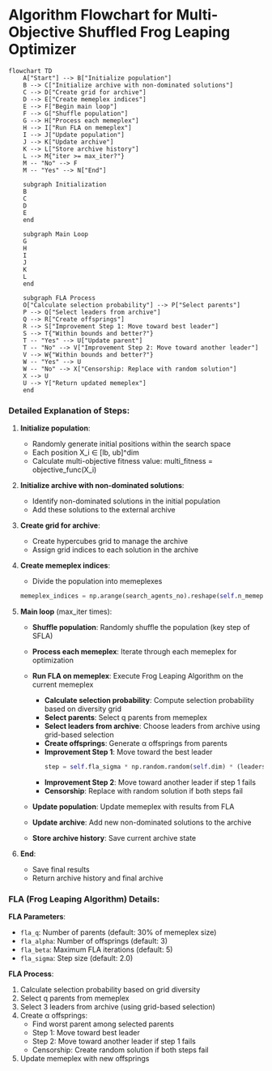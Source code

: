 # Algorithm Flowchart for Multi-Objective Shuffled Frog Leaping Optimizer

```mermaid
flowchart TD
    A["Start"] --> B["Initialize population"]
    B --> C["Initialize archive with non-dominated solutions"]
    C --> D["Create grid for archive"]
    D --> E["Create memeplex indices"]
    E --> F["Begin main loop"]
    F --> G["Shuffle population"]
    G --> H["Process each memeplex"]
    H --> I["Run FLA on memeplex"]
    I --> J["Update population"]
    J --> K["Update archive"]
    K --> L["Store archive history"]
    L --> M{"iter >= max_iter?"}
    M -- "No" --> F
    M -- "Yes" --> N["End"]
    
    subgraph Initialization
    B
    C
    D
    E
    end
    
    subgraph Main Loop
    G
    H
    I
    J
    K
    L
    end
    
    subgraph FLA Process
    O["Calculate selection probability"] --> P["Select parents"]
    P --> Q["Select leaders from archive"]
    Q --> R["Create offsprings"]
    R --> S["Improvement Step 1: Move toward best leader"]
    S --> T{"Within bounds and better?"}
    T -- "Yes" --> U["Update parent"]
    T -- "No" --> V["Improvement Step 2: Move toward another leader"]
    V --> W{"Within bounds and better?"}
    W -- "Yes" --> U
    W -- "No" --> X["Censorship: Replace with random solution"]
    X --> U
    U --> Y["Return updated memeplex"]
    end
```

### Detailed Explanation of Steps:

1. **Initialize population**:
   - Randomly generate initial positions within the search space
   - Each position X_i ∈ [lb, ub]^dim
   - Calculate multi-objective fitness value: multi_fitness = objective_func(X_i)

2. **Initialize archive with non-dominated solutions**:
   - Identify non-dominated solutions in the initial population
   - Add these solutions to the external archive

3. **Create grid for archive**:
   - Create hypercubes grid to manage the archive
   - Assign grid indices to each solution in the archive

4. **Create memeplex indices**:
   - Divide the population into memeplexes
   ```python
   memeplex_indices = np.arange(search_agents_no).reshape(self.n_memeplex, self.memeplex_size)
   ```

5. **Main loop** (max_iter times):
   - **Shuffle population**: Randomly shuffle the population (key step of SFLA)
   
   - **Process each memeplex**: Iterate through each memeplex for optimization
   
   - **Run FLA on memeplex**: Execute Frog Leaping Algorithm on the current memeplex
     * **Calculate selection probability**: Compute selection probability based on diversity grid
     * **Select parents**: Select q parents from memeplex
     * **Select leaders from archive**: Choose leaders from archive using grid-based selection
     * **Create offsprings**: Generate α offsprings from parents
     * **Improvement Step 1**: Move toward the best leader
       ```python
       step = self.fla_sigma * np.random.random(self.dim) * (leaders[0].position - worst_parent.position)
       ```
     * **Improvement Step 2**: Move toward another leader if step 1 fails
     * **Censorship**: Replace with random solution if both steps fail
   
   - **Update population**: Update memeplex with results from FLA
   
   - **Update archive**: Add new non-dominated solutions to the archive
   
   - **Store archive history**: Save current archive state

6. **End**:
   - Save final results
   - Return archive history and final archive

### FLA (Frog Leaping Algorithm) Details:

**FLA Parameters**:
- `fla_q`: Number of parents (default: 30% of memeplex size)
- `fla_alpha`: Number of offsprings (default: 3)
- `fla_beta`: Maximum FLA iterations (default: 5)
- `fla_sigma`: Step size (default: 2.0)

**FLA Process**:
1. Calculate selection probability based on grid diversity
2. Select q parents from memeplex
3. Select 3 leaders from archive (using grid-based selection)
4. Create α offsprings:
   - Find worst parent among selected parents
   - Step 1: Move toward best leader
   - Step 2: Move toward another leader if step 1 fails
   - Censorship: Create random solution if both steps fail
5. Update memeplex with new offsprings